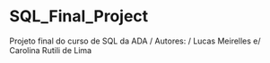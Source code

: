 # SQL_Final_Project
 Projeto final do curso de SQL da ADA /
 Autores: /
 Lucas Meirelles e/
 Carolina Rutili de Lima
 
 
